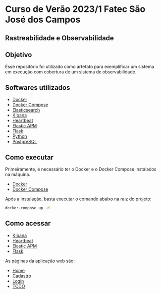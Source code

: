 # Curso de Verão 2023/1 Fatec São José dos Campos

## Rastreabilidade e Observabilidade

## Objetivo

Esse repositório foi utilizado como artefato para exemplificar um sistema em execução com cobertura de um
sistema de observabilidade.

## Softwares utilizados

- [Docker](https://www.docker.com/)
- [Docker Compose](https://docs.docker.com/compose/)
- [Elasticsearch](https://www.elastic.co/pt/elasticsearch/)
- [Kibana](https://www.elastic.co/pt/kibana/)
- [Heartbeat](https://www.elastic.co/pt/beats/heartbeat)
- [Elastic APM](https://www.elastic.co/pt/apm)
- [Flask](https://flask.palletsprojects.com/en/2.0.x/)
- [Python](https://www.python.org/)
- [PostgreSQL](https://www.postgresql.org/)

## Como executar

Primeiramente, é necessário ter o Docker e o Docker Compose instalados na máquina.

- [Docker](https://docs.docker.com/engine/install/)
- [Docker Compose](https://docs.docker.com/compose/install/)

Após a instalação, basta executar o comando abaixo na raiz do projeto:

```bash
docker-compose up -d
```

## Como acessar

- [Kibana](http://localhost:5601/)
- [Heartbeat](http://localhost:5601/app/uptime)
- [Elastic APM](http://localhost:5601/app/apm)
- [Flask](http://localhost:8000/)

As páginas da aplicação web são:

- [Home](http://localhost:8000/)
- [Cadastro](http://localhost:8000/auth/signup)
- [Login](http://localhost:8000/auth/login)
- [TODO](http://localhost:8000/todo)
